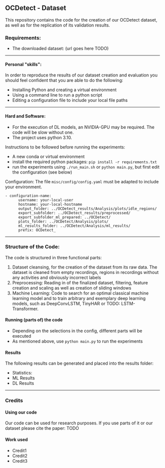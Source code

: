 ## OCDetect  - Dataset

This repository contains the code for the creation of our OCDetect dataset, as well as for the replication of its
validation results.

### Requirements:

- The downloaded dataset: (url goes here TODO)
___
#### Personal "skills":
In order to reproduce the results of our dataset creation and evaluation you should feel confident that you 
are able to do the following:
- Installing Python and creating a virtual environment
- Using a command line to run a python script
- Editing a configuration file to include your local file paths
___
#### Hard and Software:
- For the execution of DL models, an NVIDIA-GPU may be required. The code will be slow without one.
- The project uses python 3.10.

Instructions to be followed before running the experiments:
- A new conda or virtual environment
- install the required python packages: `pip install -r requirements.txt`
- run the experiments using `./run_main.sh` or `python main.py`, but first edit the configuration (see below)



Configuration:
The file `misc/config/config.yaml` must be adapted to include your environment.
```
- configuration-name:
      username: your-local-user
      hostname: your-local-hostname
      output_folder: ../OCDetect_results/Analysis/plots/idle_regions/
      export_subfolder: ../OCDetect_results/preprocessed/
      export_subfolder_ml_prepared: ../OCDetect/
      plots_folder: ../OCDetect/Analysis/plots/
      ml_results_folder: ../OCDetect/Analysis/ml_results/
      prefix: OCDetect_
```

___
      
### Structure of the Code:

The code is structured in three functional parts:
1. Dataset cleansing, for the creation of the dataset from its raw data. The dataset is cleaned from empty recordings,
regions in recordings without any activities and obviously incorrect labels
2. Preprocessing: Reading in of the finalized dataset, filtering, feature creation and scaling as well as creation of sliding windows
3. Machine Learning: Code to search for an optimal classical machine learning model and to train arbitrary and exemplary
deep learning models, such as DeepConvLSTM, TinyHAR or TODO: LSTM-Transformer.


#### Running (parts of) the code
- Depending on the selections in the config, different parts will be executed 
- As mentioned above, use `python main.py` to run the experiments

#### Results

The following results can be generated and placed into the results folder:
- Statistics:
- ML Results
- DL Results

___

### Credits
#### Using our code
Our code can be used for research purposes. If you use parts of it or our dataset please cite the paper:
TODO


#### Work used
- Credit1
- Credit2
- Credit3
